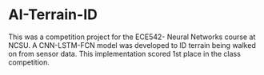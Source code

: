 # AI-Terrain-ID
This was a competition project for the ECE542- Neural Networks course at NCSU. A CNN-LSTM-FCN model was developed to ID terrain being walked on from sensor data. This implementation scored 1st place in the class competition. 
